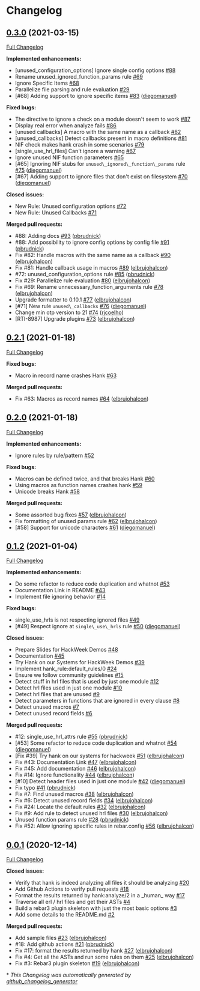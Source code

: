 # Changelog

## [0.3.0](https://github.com/AdRoll/rebar3_hank/tree/0.3.0) (2021-03-15)

[Full Changelog](https://github.com/AdRoll/rebar3_hank/compare/0.2.1...0.3.0)

**Implemented enhancements:**

- \[unused\_configuration\_options\] Ignore single config options [\#88](https://github.com/AdRoll/rebar3_hank/issues/88)
- Rename unused\_ignored\_function\_params rule [\#69](https://github.com/AdRoll/rebar3_hank/issues/69)
- Ignore Specific Items [\#68](https://github.com/AdRoll/rebar3_hank/issues/68)
- Parallelize file parsing and rule evaluation [\#29](https://github.com/AdRoll/rebar3_hank/issues/29)
- \[\#68\] Adding support to ignore specific items [\#83](https://github.com/AdRoll/rebar3_hank/pull/83) ([diegomanuel](https://github.com/diegomanuel))

**Fixed bugs:**

- The directive to ignore a check on a module doesn't seem to work [\#87](https://github.com/AdRoll/rebar3_hank/issues/87)
- Display real error when analyze fails [\#86](https://github.com/AdRoll/rebar3_hank/issues/86)
- \[unused callbacks\] A macro with the same name as a callback [\#82](https://github.com/AdRoll/rebar3_hank/issues/82)
- \[unused\_callbacks\] Detect callbacks present in macro definitions [\#81](https://github.com/AdRoll/rebar3_hank/issues/81)
- NIF check makes hank crash in some scenarios [\#79](https://github.com/AdRoll/rebar3_hank/issues/79)
- \[single\_use\_hrl\_files\] Can't ignore a warning [\#67](https://github.com/AdRoll/rebar3_hank/issues/67)
- Ignore unused NIF function parameters [\#65](https://github.com/AdRoll/rebar3_hank/issues/65)
- \[\#65\] Ignoring NIF stubs for `unused\_ignored\_function\_params` rule [\#75](https://github.com/AdRoll/rebar3_hank/pull/75) ([diegomanuel](https://github.com/diegomanuel))
- \[\#67\] Adding support to ignore files that don't exist on filesystem [\#70](https://github.com/AdRoll/rebar3_hank/pull/70) ([diegomanuel](https://github.com/diegomanuel))

**Closed issues:**

- New Rule: Unused configuration options [\#72](https://github.com/AdRoll/rebar3_hank/issues/72)
- New Rule: Unused Callbacks [\#71](https://github.com/AdRoll/rebar3_hank/issues/71)

**Merged pull requests:**

- \#88: Adding docs [\#93](https://github.com/AdRoll/rebar3_hank/pull/93) ([pbrudnick](https://github.com/pbrudnick))
- \#88: Add possibility to ignore config options by config file [\#91](https://github.com/AdRoll/rebar3_hank/pull/91) ([pbrudnick](https://github.com/pbrudnick))
- Fix \#82: Handle macros with the same name as a callback [\#90](https://github.com/AdRoll/rebar3_hank/pull/90) ([elbrujohalcon](https://github.com/elbrujohalcon))
- Fix \#81: Handle callback usage in macros [\#89](https://github.com/AdRoll/rebar3_hank/pull/89) ([elbrujohalcon](https://github.com/elbrujohalcon))
- \#72: unused\_configuration\_options rule [\#85](https://github.com/AdRoll/rebar3_hank/pull/85) ([pbrudnick](https://github.com/pbrudnick))
- Fix \#29: Parallelize rule evaluation [\#80](https://github.com/AdRoll/rebar3_hank/pull/80) ([elbrujohalcon](https://github.com/elbrujohalcon))
- Fix \#69: Rename unnecessary\_function\_arguments rule [\#78](https://github.com/AdRoll/rebar3_hank/pull/78) ([elbrujohalcon](https://github.com/elbrujohalcon))
- Upgrade formatter to 0.10.1 [\#77](https://github.com/AdRoll/rebar3_hank/pull/77) ([elbrujohalcon](https://github.com/elbrujohalcon))
- \[\#71\] New rule `unused\_callbacks` [\#76](https://github.com/AdRoll/rebar3_hank/pull/76) ([diegomanuel](https://github.com/diegomanuel))
- Change min otp version to 21 [\#74](https://github.com/AdRoll/rebar3_hank/pull/74) ([rjcoelho](https://github.com/rjcoelho))
- \[RTI-8987\] Upgrade plugins [\#73](https://github.com/AdRoll/rebar3_hank/pull/73) ([elbrujohalcon](https://github.com/elbrujohalcon))

## [0.2.1](https://github.com/AdRoll/rebar3_hank/tree/0.2.1) (2021-01-18)

[Full Changelog](https://github.com/AdRoll/rebar3_hank/compare/0.2.0...0.2.1)

**Fixed bugs:**

- Macro in record name crashes Hank [\#63](https://github.com/AdRoll/rebar3_hank/issues/63)

**Merged pull requests:**

- Fix \#63: Macros as record names [\#64](https://github.com/AdRoll/rebar3_hank/pull/64) ([elbrujohalcon](https://github.com/elbrujohalcon))

## [0.2.0](https://github.com/AdRoll/rebar3_hank/tree/0.2.0) (2021-01-18)

[Full Changelog](https://github.com/AdRoll/rebar3_hank/compare/0.1.2...0.2.0)

**Implemented enhancements:**

- Ignore rules by rule/pattern [\#52](https://github.com/AdRoll/rebar3_hank/issues/52)

**Fixed bugs:**

- Macros can be defined twice, and that breaks Hank [\#60](https://github.com/AdRoll/rebar3_hank/issues/60)
- Using macros as function names crashes hank [\#59](https://github.com/AdRoll/rebar3_hank/issues/59)
- Unicode breaks Hank [\#58](https://github.com/AdRoll/rebar3_hank/issues/58)

**Merged pull requests:**

- Some assorted bug fixes [\#57](https://github.com/AdRoll/rebar3_hank/pull/57) ([elbrujohalcon](https://github.com/elbrujohalcon))
- Fix formatting of unused params rule [\#62](https://github.com/AdRoll/rebar3_hank/pull/62) ([elbrujohalcon](https://github.com/elbrujohalcon))
- \[\#58\] Support for unicode characters [\#61](https://github.com/AdRoll/rebar3_hank/pull/61) ([diegomanuel](https://github.com/diegomanuel))

## [0.1.2](https://github.com/AdRoll/rebar3_hank/tree/0.1.2) (2021-01-04)

[Full Changelog](https://github.com/AdRoll/rebar3_hank/compare/0.0.1...0.1.2)

**Implemented enhancements:**

- Do some refactor to reduce code duplication and whatnot [\#53](https://github.com/AdRoll/rebar3_hank/issues/53)
- Documentation Link in README [\#43](https://github.com/AdRoll/rebar3_hank/issues/43)
- Implement file ignoring behavior [\#14](https://github.com/AdRoll/rebar3_hank/issues/14)

**Fixed bugs:**

- single\_use\_hrls is not respecting ignored files [\#49](https://github.com/AdRoll/rebar3_hank/issues/49)
- \[\#49\] Respect ignore at `single\_use\_hrls` rule [\#50](https://github.com/AdRoll/rebar3_hank/pull/50) ([diegomanuel](https://github.com/diegomanuel))

**Closed issues:**

- Prepare Slides for HackWeek Demos [\#48](https://github.com/AdRoll/rebar3_hank/issues/48)
- Documentation [\#45](https://github.com/AdRoll/rebar3_hank/issues/45)
- Try Hank on our Systems for HackWeek Demos [\#39](https://github.com/AdRoll/rebar3_hank/issues/39)
- Implement hank\_rule:default\_rules/0 [\#24](https://github.com/AdRoll/rebar3_hank/issues/24)
- Ensure we follow community guidelines [\#15](https://github.com/AdRoll/rebar3_hank/issues/15)
- Detect stuff in hrl files that is used by just one module [\#12](https://github.com/AdRoll/rebar3_hank/issues/12)
- Detect hrl files used in just one module [\#10](https://github.com/AdRoll/rebar3_hank/issues/10)
- Detect hrl files that are unused [\#9](https://github.com/AdRoll/rebar3_hank/issues/9)
- Detect parameters in functions that are ignored in every clause [\#8](https://github.com/AdRoll/rebar3_hank/issues/8)
- Detect unused macros [\#7](https://github.com/AdRoll/rebar3_hank/issues/7)
- Detect unused record fields [\#6](https://github.com/AdRoll/rebar3_hank/issues/6)

**Merged pull requests:**

- \#12: single\_use\_hrl\_attrs rule [\#55](https://github.com/AdRoll/rebar3_hank/pull/55) ([pbrudnick](https://github.com/pbrudnick))
- \[\#53\] Some refactor to reduce code duplication and whatnot [\#54](https://github.com/AdRoll/rebar3_hank/pull/54) ([diegomanuel](https://github.com/diegomanuel))
- \[Fix \#39\] Try hank on our systems for hackweek [\#51](https://github.com/AdRoll/rebar3_hank/pull/51) ([elbrujohalcon](https://github.com/elbrujohalcon))
- Fix \#43: Documentation Link [\#47](https://github.com/AdRoll/rebar3_hank/pull/47) ([elbrujohalcon](https://github.com/elbrujohalcon))
- Fix \#45: Add documentation [\#46](https://github.com/AdRoll/rebar3_hank/pull/46) ([elbrujohalcon](https://github.com/elbrujohalcon))
- Fix \#14: Ignore functionality [\#44](https://github.com/AdRoll/rebar3_hank/pull/44) ([elbrujohalcon](https://github.com/elbrujohalcon))
- \[\#10\] Detect header files used in just one module [\#42](https://github.com/AdRoll/rebar3_hank/pull/42) ([diegomanuel](https://github.com/diegomanuel))
- Fix typo [\#41](https://github.com/AdRoll/rebar3_hank/pull/41) ([pbrudnick](https://github.com/pbrudnick))
- Fix \#7: Find unused macros [\#38](https://github.com/AdRoll/rebar3_hank/pull/38) ([elbrujohalcon](https://github.com/elbrujohalcon))
- Fix \#6: Detect unused record fields [\#34](https://github.com/AdRoll/rebar3_hank/pull/34) ([elbrujohalcon](https://github.com/elbrujohalcon))
- Fix \#24: Locate the default rules [\#32](https://github.com/AdRoll/rebar3_hank/pull/32) ([elbrujohalcon](https://github.com/elbrujohalcon))
- Fix \#9: Add rule to detect unused hrl files [\#30](https://github.com/AdRoll/rebar3_hank/pull/30) ([elbrujohalcon](https://github.com/elbrujohalcon))
- Unused function params rule [\#28](https://github.com/AdRoll/rebar3_hank/pull/28) ([pbrudnick](https://github.com/pbrudnick))
- Fix \#52: Allow ignoring specific rules in rebar.config [\#56](https://github.com/AdRoll/rebar3_hank/pull/56) ([elbrujohalcon](https://github.com/elbrujohalcon))

## [0.0.1](https://github.com/AdRoll/rebar3_hank/tree/0.0.1) (2020-12-14)

[Full Changelog](https://github.com/AdRoll/rebar3_hank/compare/57e4ca419dce2d6db87c93649bce065f2e8fdb15...0.0.1)

**Closed issues:**

- Verify that hank is indeed analyzing all files it should be analyzing [\#20](https://github.com/AdRoll/rebar3_hank/issues/20)
- Add Github Actions to verify pull requests [\#18](https://github.com/AdRoll/rebar3_hank/issues/18)
- Format the results returned by hank:analyze/2 in a \_human\_ way [\#17](https://github.com/AdRoll/rebar3_hank/issues/17)
- Traverse all erl / hrl files and get their ASTs [\#4](https://github.com/AdRoll/rebar3_hank/issues/4)
- Build a rebar3 plugin skeleton with just the most basic options [\#3](https://github.com/AdRoll/rebar3_hank/issues/3)
- Add some details to the README.md [\#2](https://github.com/AdRoll/rebar3_hank/issues/2)

**Merged pull requests:**

- Add sample files [\#23](https://github.com/AdRoll/rebar3_hank/pull/23) ([elbrujohalcon](https://github.com/elbrujohalcon))
- \#18: Add github actions [\#21](https://github.com/AdRoll/rebar3_hank/pull/21) ([pbrudnick](https://github.com/pbrudnick))
- Fix \#17: format the results returned by hank [\#27](https://github.com/AdRoll/rebar3_hank/pull/27) ([elbrujohalcon](https://github.com/elbrujohalcon))
- Fix \#4: Get all the ASTs and run some rules on them [\#25](https://github.com/AdRoll/rebar3_hank/pull/25) ([elbrujohalcon](https://github.com/elbrujohalcon))
- Fix \#3: Rebar3 plugin skeleton [\#19](https://github.com/AdRoll/rebar3_hank/pull/19) ([elbrujohalcon](https://github.com/elbrujohalcon))



\* *This Changelog was automatically generated by [github_changelog_generator](https://github.com/github-changelog-generator/github-changelog-generator)*
